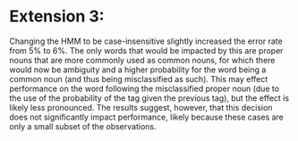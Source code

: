 # Extension 3:
Changing the HMM to be case-insensitive slightly increased the error rate from 5% to 6%. The only words that would be impacted by this are proper nouns that are more commonly used as common nouns, for which there would now be ambiguity and a higher probability for the word being a common noun (and thus being misclassified as such). This may effect performance on the word following the misclassified proper noun (due to the use of the probability of the tag given the previous tag), but the effect is likely less pronounced. The results suggest, however, that this decision does not significantly impact performance, likely because these cases are only a small subset of the observations.
